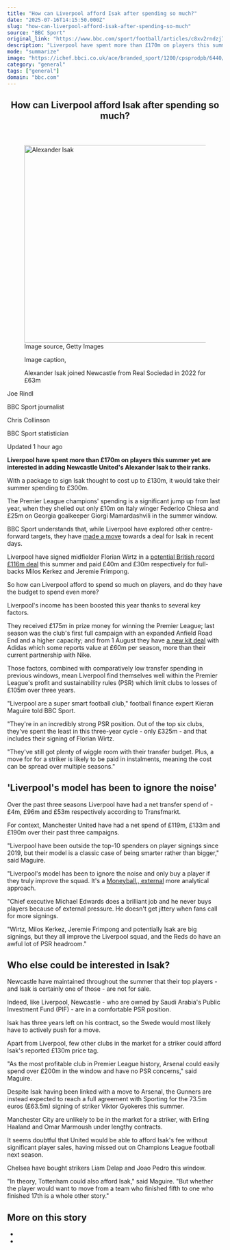 ```yaml
---
title: "How can Liverpool afford Isak after spending so much?"
date: "2025-07-16T14:15:50.000Z"
slug: "how-can-liverpool-afford-isak-after-spending-so-much"
source: "BBC Sport"
original_link: "https://www.bbc.com/sport/football/articles/c8xv2rndzj7o"
description: "Liverpool have spent more than £170m on players this summer and are rumoured to be interested in Newcastle striker Alexander Isak."
mode: "summarize"
image: "https://ichef.bbci.co.uk/ace/branded_sport/1200/cpsprodpb/6440/live/0b44cd20-6241-11f0-905e-8d119c411041.jpg"
category: "general"
tags: ["general"]
domain: "bbc.com"
---
```

<div id="readability-page-1" class="page"><article id="urn-bbc-ares--article-c8xv2rndzj7o"><header data-component="headline-block"><h2 id="main-heading" type="headline" tabindex="-1"><span role="text">How can Liverpool afford Isak after spending so much?</span></h2></header><div data-component="image-block"><figure><p><span><picture><source srcset="https://ichef.bbci.co.uk/ace/standard/240/cpsprodpb/6440/live/0b44cd20-6241-11f0-905e-8d119c411041.jpg.webp 240w, https://ichef.bbci.co.uk/ace/standard/320/cpsprodpb/6440/live/0b44cd20-6241-11f0-905e-8d119c411041.jpg.webp 320w, https://ichef.bbci.co.uk/ace/standard/480/cpsprodpb/6440/live/0b44cd20-6241-11f0-905e-8d119c411041.jpg.webp 480w, https://ichef.bbci.co.uk/ace/standard/624/cpsprodpb/6440/live/0b44cd20-6241-11f0-905e-8d119c411041.jpg.webp 624w, https://ichef.bbci.co.uk/ace/standard/800/cpsprodpb/6440/live/0b44cd20-6241-11f0-905e-8d119c411041.jpg.webp 800w" type="image/webp"><img alt="Alexander Isak" src="https://ichef.bbci.co.uk/ace/standard/819/cpsprodpb/6440/live/0b44cd20-6241-11f0-905e-8d119c411041.jpg" srcset="https://ichef.bbci.co.uk/ace/standard/240/cpsprodpb/6440/live/0b44cd20-6241-11f0-905e-8d119c411041.jpg 240w, https://ichef.bbci.co.uk/ace/standard/320/cpsprodpb/6440/live/0b44cd20-6241-11f0-905e-8d119c411041.jpg 320w, https://ichef.bbci.co.uk/ace/standard/480/cpsprodpb/6440/live/0b44cd20-6241-11f0-905e-8d119c411041.jpg 480w, https://ichef.bbci.co.uk/ace/standard/624/cpsprodpb/6440/live/0b44cd20-6241-11f0-905e-8d119c411041.jpg 624w, https://ichef.bbci.co.uk/ace/standard/800/cpsprodpb/6440/live/0b44cd20-6241-11f0-905e-8d119c411041.jpg 800w" width="819" height="461"></picture></span><span role="text"><span>Image source, </span>Getty Images</span></p><figcaption><span>Image caption, </span><p>Alexander Isak joined Newcastle from Real Sociedad in 2022 for £63m</p></figcaption></figure></div><div data-component="byline-block"><div><p>Joe Rindl</p><p>BBC Sport journalist</p></div><div><p>Chris Collinson</p><p>BBC Sport statistician</p></div></div><div data-component="metadata-block"><p><span><span><time data-testid="timestamp" datetime="2025-07-16T14:15:50.443Z">Updated 1 hour ago</time></span></span></p></div><div data-component="text-block"><p><b>Liverpool have spent more than £170m on players this summer yet are interested in adding Newcastle United's Alexander Isak to their ranks.</b></p><p>With a package to sign Isak thought to cost up to £130m, it would take their summer spending to £300m.</p><p>The Premier League champions' spending is a significant jump up from last year, when they shelled out only £10m on Italy winger Federico Chiesa and £25m on Georgia goalkeeper Giorgi Mamardashvili in the summer window.</p><p>BBC Sport understands that, while Liverpool have explored other centre-forward targets, they have <a href="https://www.bbc.com/sport/football/articles/c4g80nryyyro">made a move</a> towards a deal for Isak in recent days.</p><p>Liverpool have signed midfielder Florian Wirtz in a <a href="https://www.bbc.com/sport/football/articles/cg4rl52kee2o">potential British record £116m deal</a> this summer and paid £40m and £30m respectively for full-backs Milos Kerkez and Jeremie Frimpong.</p><p>So how can Liverpool afford to spend so much on players, and do they have the budget to spend even more?</p></div><div data-component="text-block"><p>Liverpool's income has been boosted this year thanks to several key factors.</p><p>They received £175m in prize money for winning the Premier League; last season was the club's first full campaign with an expanded Anfield Road End and a higher capacity; and from 1 August they have <a href="https://www.bbc.com/sport/football/articles/c3e4pxwzw21o">a new kit deal</a> with Adidas which some reports value at £60m per season, more than their current partnership with Nike.</p><p>Those factors, combined with comparatively low transfer spending in previous windows, mean Liverpool find themselves well within the Premier League's profit and sustainability rules (PSR) which limit clubs to losses of £105m over three years.</p><p>"Liverpool are a super smart football club," football finance expert Kieran Maguire told BBC Sport.</p><p>"They're in an incredibly strong PSR position. Out of the top six clubs, they've spent the least in this three-year cycle - only £325m - and that includes their signing of Florian Wirtz.</p><p>"They've still got plenty of wiggle room with their transfer budget. Plus, a move for for a striker is likely to be paid in instalments, meaning the cost can be spread over multiple seasons."</p></div><p data-component="subheadline-block"><h2 id="Liverpools-model-has-been-to-ignore-the-noise" tabindex="-1"><span role="text">'Liverpool's model has been to ignore the noise'</span></h2></p><div data-component="text-block"><p>Over the past three seasons Liverpool have had a net transfer spend of -£4m, £96m and £53m respectively according to Transfmarkt.</p><p>For context, Manchester United have had a net spend of £119m, £133m and £190m over their past three campaigns.</p><p>"Liverpool have been outside the top-10 spenders on player signings since 2019, but their model is a classic case of being smarter rather than bigger," said Maguire.</p><p>"Liverpool's model has been to ignore the noise and only buy a player if they truly improve the squad. It's a <a href="https://www.imdb.com/title/tt1210166/">Moneyball,<span>, <!-- -->external</span></a> more analytical approach.</p><p>"Chief executive Michael Edwards does a brilliant job and he never buys players because of external pressure. He doesn't get jittery when fans call for more signings.</p><p>"Wirtz, Milos Kerkez, Jeremie Frimpong and potentially Isak are big signings, but they all improve the Liverpool squad, and the Reds do have an awful lot of PSR headroom."</p></div><p data-component="subheadline-block"><h2 id="Who-else-could-be-interested-in-Isak" tabindex="-1"><span role="text">Who else could be interested in Isak?</span></h2></p><div data-component="text-block"><p>Newcastle have maintained throughout the summer that their top players - and Isak is certainly one of those - are not for sale.</p><p>Indeed, like Liverpool, Newcastle - who are owned by Saudi Arabia's Public Investment Fund (PIF) - are in a comfortable PSR position.</p><p>Isak  has three years left on his contract, so the Swede would most likely have to actively push for a move.</p><p>Apart from Liverpool, few other clubs in the market for a striker could afford Isak's reported £130m price tag.</p><p>"As the most profitable club in Premier League history, Arsenal could easily spend over £200m in the window and have no PSR concerns," said Maguire.</p><p>Despite Isak having been linked with a move to Arsenal, the Gunners are instead expected to reach a full agreement with Sporting for the 73.5m euros (£63.5m) signing of striker Viktor Gyokeres this summer.</p><p>Manchester City are unlikely to be in the market for a striker, with Erling Haaland and Omar Marmoush under lengthy contracts.</p><p>It seems doubtful that United would be able to afford Isak's fee without significant player sales, having missed out on Champions League football next season.</p><p>Chelsea have bought strikers Liam Delap and Joao Pedro this window.</p><p>"In theory, Tottenham could also afford Isak," said Maguire. "But whether the player would want to move from a team who finished fifth to one who finished 17th is a whole other story."</p></div><section data-component="links-block"><p><h2 type="normal">More on this story</h2></p><ul role="list"><li></li><li></li></ul></section></article></div>